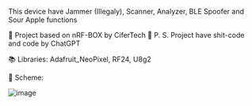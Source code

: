 This device have Jammer (Illegaly), Scanner, Analyzer, BLE Spoofer and Sour Apple functions

👀 Project based on nRF-BOX by CiferTech
💩 P. S. Project have shit-code and code by ChatGPT

📚 Libraries:
Adafruit_NeoPixel, RF24, U8g2

🧮 Scheme:

![image](https://github.com/user-attachments/assets/4ef8b1a8-04a9-4a68-97be-123fc6c1847e)
